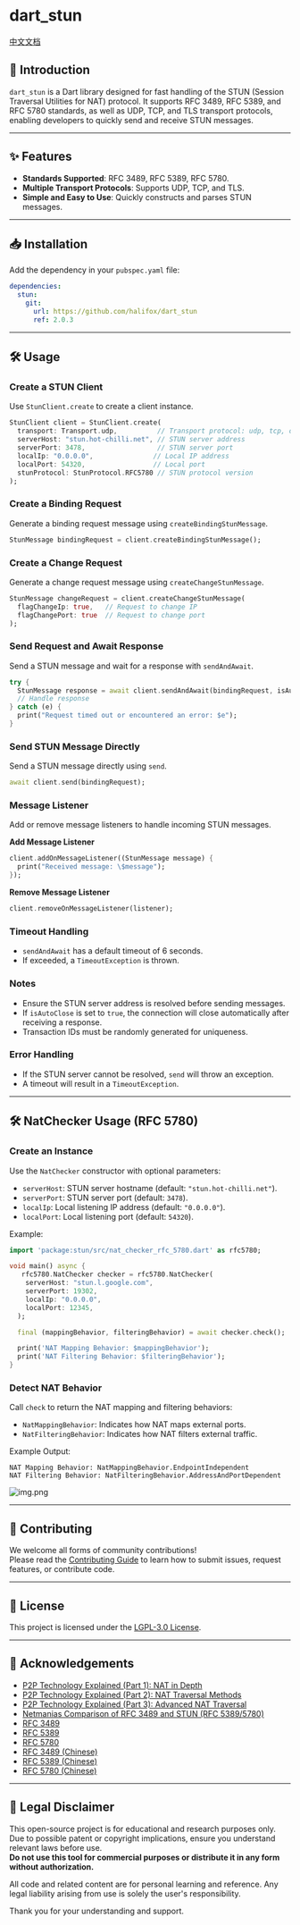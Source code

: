 # dart_stun

[中文文档](README-CN.md)

## 📖 Introduction

`dart_stun` is a Dart library designed for fast handling of the STUN (Session Traversal Utilities for NAT) protocol. It supports RFC 3489, RFC 5389, and RFC 5780 standards, as well as UDP, TCP, and TLS transport protocols, enabling developers to quickly send and receive STUN messages.

---

## ✨ Features

- **Standards Supported**: RFC 3489, RFC 5389, RFC 5780.  
- **Multiple Transport Protocols**: Supports UDP, TCP, and TLS.  
- **Simple and Easy to Use**: Quickly constructs and parses STUN messages.

---

## 📥 Installation

Add the dependency in your `pubspec.yaml` file:

```yaml
dependencies:
  stun:
    git:
      url: https://github.com/halifox/dart_stun
      ref: 2.0.3
```

---

## 🛠️ Usage

### Create a STUN Client

Use `StunClient.create` to create a client instance.

```dart
StunClient client = StunClient.create(
  transport: Transport.udp,          // Transport protocol: udp, tcp, or tls
  serverHost: "stun.hot-chilli.net", // STUN server address
  serverPort: 3478,                  // STUN server port
  localIp: "0.0.0.0",               // Local IP address
  localPort: 54320,                 // Local port
  stunProtocol: StunProtocol.RFC5780 // STUN protocol version
);
```

### Create a Binding Request

Generate a binding request message using `createBindingStunMessage`.

```dart
StunMessage bindingRequest = client.createBindingStunMessage();
```

### Create a Change Request

Generate a change request message using `createChangeStunMessage`.

```dart
StunMessage changeRequest = client.createChangeStunMessage(
  flagChangeIp: true,   // Request to change IP
  flagChangePort: true  // Request to change port
);
```

### Send Request and Await Response

Send a STUN message and wait for a response with `sendAndAwait`.

```dart
try {
  StunMessage response = await client.sendAndAwait(bindingRequest, isAutoClose: true);
  // Handle response
} catch (e) {
  print("Request timed out or encountered an error: $e");
}
```

### Send STUN Message Directly

Send a STUN message directly using `send`.

```dart
await client.send(bindingRequest);
```

### Message Listener

Add or remove message listeners to handle incoming STUN messages.

**Add Message Listener**

```dart
client.addOnMessageListener((StunMessage message) {
  print("Received message: \$message");
});
```

**Remove Message Listener**

```dart
client.removeOnMessageListener(listener);
```

### Timeout Handling

- `sendAndAwait` has a default timeout of 6 seconds.
- If exceeded, a `TimeoutException` is thrown.

### Notes

- Ensure the STUN server address is resolved before sending messages.
- If `isAutoClose` is set to `true`, the connection will close automatically after receiving a response.
- Transaction IDs must be randomly generated for uniqueness.

### Error Handling

- If the STUN server cannot be resolved, `send` will throw an exception.
- A timeout will result in a `TimeoutException`.

---

## 🛠️ NatChecker Usage (RFC 5780)

### Create an Instance

Use the `NatChecker` constructor with optional parameters:

- `serverHost`: STUN server hostname (default: `"stun.hot-chilli.net"`).
- `serverPort`: STUN server port (default: `3478`).
- `localIp`: Local listening IP address (default: `"0.0.0.0"`).
- `localPort`: Local listening port (default: `54320`).

Example:

```dart
import 'package:stun/src/nat_checker_rfc_5780.dart' as rfc5780;

void main() async {
   rfc5780.NatChecker checker = rfc5780.NatChecker(
    serverHost: "stun.l.google.com",
    serverPort: 19302,
    localIp: "0.0.0.0",
    localPort: 12345,
  );

  final (mappingBehavior, filteringBehavior) = await checker.check();

  print('NAT Mapping Behavior: $mappingBehavior');
  print('NAT Filtering Behavior: $filteringBehavior');
}
```

### Detect NAT Behavior

Call `check` to return the NAT mapping and filtering behaviors:

- `NatMappingBehavior`: Indicates how NAT maps external ports.
- `NatFilteringBehavior`: Indicates how NAT filters external traffic.

Example Output:

```text
NAT Mapping Behavior: NatMappingBehavior.EndpointIndependent
NAT Filtering Behavior: NatFilteringBehavior.AddressAndPortDependent
```

![img.png](doc/img.png)

---

## 🤝 Contributing

We welcome all forms of community contributions!  
Please read the [Contributing Guide](CONTRIBUTING.md) to learn how to submit issues, request features, or contribute code.

---

## 📜 License

This project is licensed under the [LGPL-3.0 License](LICENSE).

---

## 🙏 Acknowledgements

- [P2P Technology Explained (Part 1): NAT in Depth](http://www.52im.net/thread-50-1-1.html)
- [P2P Technology Explained (Part 2): NAT Traversal Methods](http://www.52im.net/thread-542-1-1.html)
- [P2P Technology Explained (Part 3): Advanced NAT Traversal](http://www.52im.net/thread-2872-1-1.html)
- [Netmanias Comparison of RFC 3489 and STUN (RFC 5389/5780)](https://netmanias.com/en/post/techdocs/6065/nat-network-protocol/stun-rfc-3489-vs-stun-rfc-5389-5780)
- [RFC 3489](https://datatracker.ietf.org/doc/html/rfc3489)
- [RFC 5389](https://datatracker.ietf.org/doc/html/rfc5389)
- [RFC 5780](https://datatracker.ietf.org/doc/html/rfc5780)
- [RFC 3489 (Chinese)](https://rfc2cn.com/rfc3489.html)
- [RFC 5389 (Chinese)](https://rfc2cn.com/rfc5389.html)
- [RFC 5780 (Chinese)](https://rfc2cn.com/rfc5780.html)

---

## 📢 Legal Disclaimer

This open-source project is for educational and research purposes only.  
Due to possible patent or copyright implications, ensure you understand relevant laws before use.  
**Do not use this tool for commercial purposes or distribute it in any form without authorization.**

All code and related content are for personal learning and reference. Any legal liability arising from use is solely the user's responsibility.

Thank you for your understanding and support.